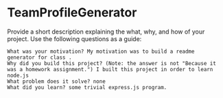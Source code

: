 # TeamProfileGenerator

Provide a short description explaining the what, why, and how of your project. Use the following questions as a guide:

    What was your motivation? My motivation was to build a readme generator for class .
    Why did you build this project? (Note: the answer is not "Because it was a homework assignment.") I built this project in order to learn node.js
    What problem does it solve? none
    What did you learn? some trivial express.js program.

